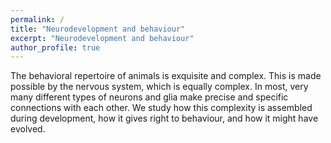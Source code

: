 ```yaml
---
permalink: /
title: "Neurodevelopment and behaviour"
excerpt: "Neurodevelopment and behaviour"
author_profile: true
---
```


The behavioral repertoire of animals is exquisite and complex. This is made possible by the nervous system, which is equally complex. In most, very many different types of neurons and glia make precise and specific connections with each other. We study how this complexity is assembled during development, how it gives right to behaviour, and how it might have evolved.
